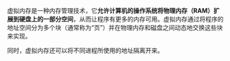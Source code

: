 虚拟内存是一种内存管理技术，它**允许计算机的操作系统将物理内存（RAM）扩展到硬盘上的一部分空间**，从而让程序有更多的内存可用。虚拟内存通过将程序的地址空间分为多个块（通常称为“页”）并在物理内存和磁盘之间动态地交换这些块来实现。





同时，虚拟内存还可以将不同进程所使用的地址隔离开来。